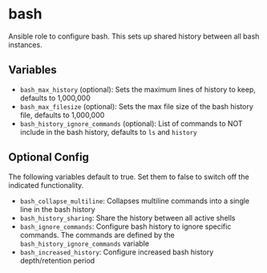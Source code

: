 # bash

Ansible role to configure bash.
This sets up shared history between all bash instances.

## Variables
* `bash_max_history` (optional): Sets the maximum lines of history to keep, defaults to 1,000,000
* `bash_max_filesize` (optional): Sets the max file size of the bash history file, defaults to 1,000,000
* `bash_history_ignore_commands` (optional): List of commands to NOT include in the bash history, defaults to `ls` and `history`

## Optional Config
The following variables default to true. Set them to false to switch off the indicated functionality.
* `bash_collapse_multiline`: Collapses multiline commands into a single line in the bash history
* `bash_history_sharing`: Share the history between all active shells
* `bash_ignore_commands`: Configure bash history to ignore specific commands. The commands are defined by the `bash_history_ignore_commands` variable
* `bash_increased_history`: Configure increased bash history depth/retention period

